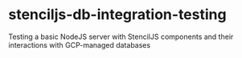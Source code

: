 # stenciljs-db-integration-testing
Testing a basic NodeJS server with StencilJS components and their interactions with GCP-managed databases